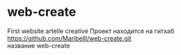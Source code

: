# web-create 
First website artelle creative
Проект находится на гитхаб https://github.com/Maribelll/web-create.git<br>
название web-create<br>

